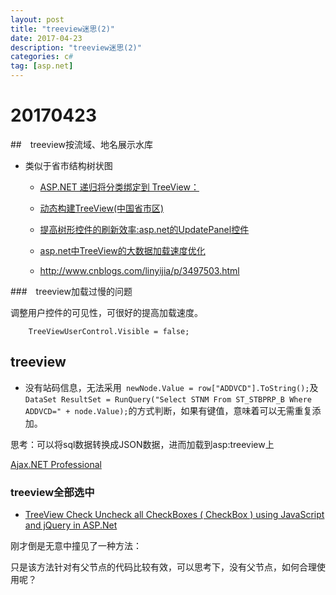 ```yaml
---
layout: post
title: "treeview迷思(2)"
date: 2017-04-23 
description: "treeview迷思(2)"
categories: c#
tag: [asp.net]
---   
```


# 20170423
##　treeview按流域、地名展示水库
- 类似于省市结构树状图
    + [ASP.NET 递归将分类绑定到 TreeView：](http://www.cnblogs.com/Ferry/archive/2010/12/14/1905283.html)
    + [动态构建TreeView(中国省市区)](http://blog.csdn.net/yayun0516/article/details/41864201)

    +  [提高树形控件的刷新效率:asp.net的UpdatePanel控件](http://blog.csdn.net/yayun0516/article/details/41865733)
    +  [asp.net中TreeView的大数据加载速度优化](http://blog.csdn.net/j805440805/article/details/51093664)
    +  http://www.cnblogs.com/linyijia/p/3497503.html
    
###　treeview加载过慢的问题

调整用户控件的可见性，可很好的提高加载速度。
```
    TreeViewUserControl.Visible = false;
```

## treeview
- 没有站码信息，无法采用` newNode.Value = row["ADDVCD"].ToString();`及`DataSet ResultSet = RunQuery("Select STNM From ST_STBPRP_B Where ADDVCD=" + node.Value);`的方式判断，如果有键值，意味着可以无需重复添加。

思考：可以将sql数据转换成JSON数据，进而加载到asp:treeview上

[Ajax.NET Professional](http://www.ajaxpro.info/)
[](https://www.sencha.com/forum/showthread.php?5277-Build-JSON-Data-for-tree-from-SQL-Server-with-ASP-NET)

### treeview全部选中

- [TreeView Check Uncheck all CheckBoxes ( CheckBox ) using JavaScript and jQuery in ASP.Net](https://www.aspsnippets.com/Articles/TreeView-Check-Uncheck-all-CheckBoxes-CheckBox-using-JavaScript-and-jQuery-in-ASPNet.aspx)


刚才倒是无意中撞见了一种方法：

只是该方法针对有父节点的代码比较有效，可以思考下，没有父节点，如何合理使用呢？
